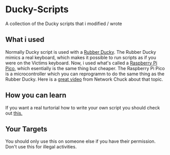 # Ducky-Scripts
A collection of the Ducky scripts that i modified / wrote

## What i used
Normally Ducky script is used with a [Rubber Ducky](https://shop.hak5.org/products/usb-rubber-ducky-deluxe). 
The Rubber Ducky mimics a real keyboard, which makes it possible to run scripts as if you were on the Victims keyboard. Now, i used what's called a [Raspberry Pi Pico](https://www.raspberrypi.com/products/raspberry-pi-pico/), which esentially is the same thing but cheaper. The Raspberry Pi Pico is a microcontroller which you can reprogramm to do the same thing as the Rubber Ducky. Here is a [great video](https://www.youtube.com/watch?v=e_f9p-_JWZw) from Network Chuck about that topic.

## How you can learn
If you want a real turtorial how to write your own script you should check out [this.](https://github.com/hak5darren/USB-Rubber-Ducky/wiki/Duckyscript)

## Your Targets
You should only use this on someone else if you have their permission. Don't use this for illegal activities.
